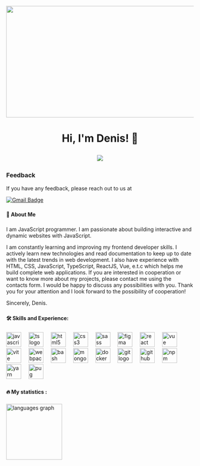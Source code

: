 <br clear="both">

<div align="center">
  <img height="300" width="600" src="https://user-images.githubusercontent.com/74038190/225813708-98b745f2-7d22-48cf-9150-083f1b00d6c9.gif"  />
</div>

###

<h1 align="center">Hi, I'm Denis! 👋
	
![](https://komarev.com/ghpvc/?username=dionusios50)
	
###
<h3 align="left">Feedback</h3>
<p>If you have any feedback, please reach out to us at</p>

[![Gmail Badge](https://img.shields.io/badge/-dionusios50@gmail.com-c14438?style=flat-square&logo=Gmail&logoColor=white&link=mailto:dionusios50@gmail.com)](mailto:dionusios50@gmail.com)


###
<h4 align="left">🚀 About Me</h4>

###

<p align="left">I am JavaScript programmer. I am passionate about building interactive and dynamic websites with JavaScript.

I am constantly learning and improving my frontend developer skills. I actively learn new technologies and read documentation to keep up to date with the latest trends in web development. I also have experience with HTML, CSS, JavaScript, TypeScript, ReactJS, Vue, e.t.c which helps me build complete web applications. If you are interested in cooperation or want to know more about my projects, please contact me using the contacts form. I would be happy to discuss any possibilities with you. Thank you for your attention and I look forward to the possibility of cooperation!

Sincerely, Denis.</p>

###

<h4 align="left">🛠 Skills and Experience:</h4>


###

<div align="left">
  <img src="https://cdn.jsdelivr.net/gh/devicons/devicon/icons/javascript/javascript-original.svg" height="40" alt="javascript logo"  />
	  <img width="12" />
  <img src="https://skillicons.dev/icons?i=ts" height="40" alt="ts logo"  />
  <img width="12" />
  <img src="https://cdn.jsdelivr.net/gh/devicons/devicon/icons/html5/html5-original.svg" height="40" alt="html5 logo"  />
  <img width="12" />
  <img src="https://cdn.jsdelivr.net/gh/devicons/devicon/icons/css3/css3-original.svg" height="40" alt="css3 logo"  />
	  <img width="12" />
  <img src="https://skillicons.dev/icons?i=sass" height="40" alt="sass logo"  />
	  <img width="12" />
  <img src="https://skillicons.dev/icons?i=figma" height="40" alt="figma logo"  />
  <img width="12" />
  <img src="https://cdn.jsdelivr.net/gh/devicons/devicon/icons/react/react-original.svg" height="40" alt="react logo"  />
	  <img width="12" />
  <img src="https://skillicons.dev/icons?i=vue" height="40" alt="vue logo"  />
  <img width="12" />
  <img src="https://skillicons.dev/icons?i=vite" height="40" alt="vite logo"  />
  <img width="12" />
  <img src="https://cdn.simpleicons.org/webpack/8DD6F9" height="40" alt="webpack logo"  />
  <img width="12" />
  <img src="https://cdn.simpleicons.org/gnubash/4EAA25" height="40" alt="bash logo"  />
  <img width="12" />
  <img src="https://skillicons.dev/icons?i=mongodb" height="40" alt="mongodb logo"  />
	  <img width="12" />
  <img src="https://skillicons.dev/icons?i=docker" height="40" alt="docker logo"  />
	  <img width="12" />
  <img src="https://skillicons.dev/icons?i=git" height="40" alt="git logo"  />
	  <img width="12" />
  <img src="https://skillicons.dev/icons?i=github" height="40" alt="github logo"  />
	  <img width="12" />
  <img src="https://skillicons.dev/icons?i=npm" height="40" alt="npm logo"  />
	  <img width="12" />
  <img src="https://skillicons.dev/icons?i=yarn" height="40" alt="yarn logo"  />
		  <img width="12" />
  <img src="https://skillicons.dev/icons?i=pug" height="40" alt="pug logo"  />
</div>


###

<h4 align="left">🔥   My statistics :</h4>

###


<div align="left">

  <img src="https://github-readme-stats.vercel.app/api/top-langs?username=dionusios50&locale=en&hide_title=false&layout=compact&card_width=320&langs_count=5&theme=dracula&hide_border=false&order=2" height="150" alt="languages graph"  />
</div>

###
